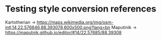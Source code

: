 # Testing style conversion references

Kartotherian -> https://maps.wikimedia.org/img/osm-intl,14,22.576846,88.393078,600x500.png?lang=bn
Maputinik -> https://maputnik.github.io/editor/#14/22.57685/88.39308